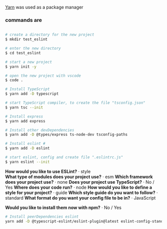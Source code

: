 
[Yarn](https://classic.yarnpkg.com/en/docs/install) was used as a package manager
### commands are
```bash

# create a directory for the new project
$ mkdir test_eslint

# enter the new directory
$ cd test_eslint

# start a new project
$ yarn init -y

# open the new project with vscode
$ code .

# Install TypeScript
$ yarn add -D typescript

# start TypeScript compiler, to create the file "tsconfig.json"
$ yarn tsc --init

# Install express
$ yarn add express

# Install other devDependencies
$ yarn add -D @types/express ts-node-dev tsconfig-paths

# Install eslint #
$ yarn add -D eslint

# start eslint, config and create file ".eslintrc.js"
$ yarn eslint --init
```
**How would you like to use ESLint?** · style       
**What type of modules does your project use?** · esm
**Which framework does your project use?** · none
**Does your project use TypeScript?** · No / Yes
**Where does your code run?** · node
**How would you like to define a style for your project?** · guide
**Which style guide do you want to follow?** · standard
**What format do you want your config file to be in?** · JavaScript

**Would you like to install them now with npm?** · No / Yes

```bash
# Install peerDependencies eslint
yarn add -D @typescript-eslint/eslint-plugin@latest eslint-config-standard@latest eslint-plugin-import@>=2.18.0 eslint-plugin-node@>=9.1.0 eslint-plugin-promise@>=4.2.1 eslint-plugin-standard@>=4.0.0 @typescript-eslint/parser@latest
```

